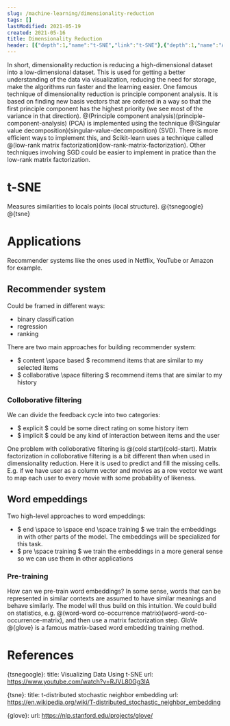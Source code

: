 ```yaml
---
slug: /machine-learning/dimensionality-reduction
tags: []
lastModified: 2021-05-19
created: 2021-05-16
title: Dimensionality Reduction
header: [{"depth":1,"name":"t-SNE","link":"t-SNE"},{"depth":1,"name":"Applications","link":"Applications"},{"depth":2,"name":"Recommender system","link":"Recommender-system"},{"depth":3,"name":"Colloborative filtering","link":"Colloborative-filtering"},{"depth":2,"name":"Word empeddings","link":"Word-empeddings"},{"depth":3,"name":"Pre-training","link":"Pre-training"},{"depth":1,"name":"References","link":"References"}]
---
```


In short, dimensionality reduction is reducing a high-dimensional dataset into a low-dimensional dataset. This is used for getting a better understanding of the data via visualization, reducing the need for storage, make the algorithms run faster and the learning easier. One famous technique of dimensionality reduction is principle component analysis. It is based on finding new basis vectors that are ordered in a way so that the first principle component has the highest priority (we see most of the variance in that direction). @(Principle component analysis)(principle-component-analysis) (PCA) is implemented using the technique @(Singular value decomposition)(singular-value-decomposition) (SVD). There is more efficient ways to implement this, and Scikit-learn uses a technique called @(low-rank matrix factorization)(low-rank-matrix-factorization). Other techniques involving SGD could be easier to implement in pratice than the low-rank matrix factorization.

# t-SNE
Measures similarities to locals points (local structure). @{tsnegoogle} @{tsne}

# Applications
Recommender systems like the ones used in Netflix, YouTube or Amazon for example.

## Recommender system
Could be framed in different ways:
- binary classification
- regression
- ranking

There are two main approaches for building recommender system:
- $ content \space based $  recommend items that are similar to my selected items
- $ collaborative \space filtering $ recommend items that are similar to my history

### Colloborative filtering
We can divide the feedback cycle into two categories:
- $ explicit $ could be some direct rating on some history item
- $ implicit $ could be any kind of interaction between items and the user

One problem with colloborative filtering is @(cold start)(cold-start). Matrix factorization in colloborative filtering is a bit different than when used in dimensionality reduction. Here it is used to predict and fill the missing cells. E.g. if we have user as a column vector and movies as a row vector we want to map each user to every movie with some probability of likeness.


## Word empeddings
Two high-level approaches to word empeddings:
- $ end \space to \space end \space training $ we train the embeddings in with other parts of the model. The embeddings will be specialized for this task.
- $ pre \space training $ we train the embeddings in a more general sense so we can use them in other applications

### Pre-training
How can we pre-train word embeddings? In some sense, words that can be represented in similar contexts are assumed to have similar meanings and behave similarly. The model will thus build on this intuition. We could build on statistics, e.g. @(word-word co-occurrence matrix)(word-word-co-occurrence-matrix), and then use a matrix factorization step. GloVe @{glove} is a famous matrix-based word embedding training method.

# References

{tsnegoogle}:
    title: Visualizing Data Using t-SNE
    url: https://www.youtube.com/watch?v=RJVL80Gg3lA

{tsne}:
    title: t-distributed stochastic neighbor embedding
    url: https://en.wikipedia.org/wiki/T-distributed_stochastic_neighbor_embedding

{glove}:
    url: https://nlp.stanford.edu/projects/glove/